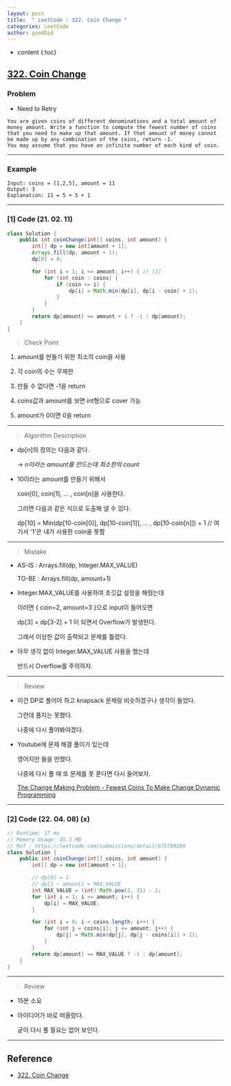```yaml
---
layout: post
title:  " LeetCode : 322. Coin Change "
categories: LeetCode
author: goodGid
---
```

* content
{:toc}

## [322. Coin Change](https://leetcode.com/problems/coin-change/)

### Problem

* Need to Retry

```
You are given coins of different denominations and a total amount of money amount. Write a function to compute the fewest number of coins that you need to make up that amount. If that amount of money cannot be made up by any combination of the coins, return -1.
You may assume that you have an infinite number of each kind of coin.
```





---

### Example

```
Input: coins = [1,2,5], amount = 11
Output: 3
Explanation: 11 = 5 + 5 + 1
```

---

### [1] Code (21. 02. 11)

``` java
class Solution {
    public int coinChange(int[] coins, int amount) {
        int[] dp = new int[amount + 1];
        Arrays.fill(dp, amount + 1);
        dp[0] = 0;

        for (int i = 1; i <= amount; i++) { // [1]
            for (int coin : coins) {
                if (coin <= i) {
                    dp[i] = Math.min(dp[i], dp[i - coin] + 1);
                }
            }
        }
        return dp[amount] == amount + 1 ? -1 : dp[amount];
    }
}
```

> Check Point

1. amount를 만들기 위한 최소의 coin을 사용

2. 각 coin의 수는 무제한

3. 만들 수 없다면 -1을 return

4. coins값과 amount를 보면 int형으로 cover 가능

5. amount가 0이면 0을 return

---

> Algorithm Description

* dp[n]의 정의는 다음과 같다.

  -> *n이라는 amount를 만드는데 최소한의 count*

* 10이라는 amount를 만들기 위해서 

  coin[0], coin[1], ... , coin[n]을 사용한다.

  그러면 다음과 같은 식으로 도출해 낼 수 있다.
  
  dp[10] = Min(dp[10-coin[0]], dp[10-coin[1]], ... , dp[10-coin[n]]) + 1 // 여기서 '1'은 내가 사용한 coin을 뜻함

---

> Mistake

* AS-IS : Arrays.fill(dp, Integer.MAX_VALUE)

  TO-BE : Arrays.fill(dp, amount+1)

* Integer.MAX_VALUE를 사용하여 초깃값 설정을 해줬는데

  이러면 { coin=2, amount=3 }으로 input이 들어오면

  dp[3] = dp[3-2] + 1 이 되면서 Overflow가 발생한다.

  그래서 이상한 값이 출력되고 문제를 틀렸다.

* 아무 생각 없이 Integer.MAX_VALUE 사용을 했는데

  반드시 Overflow를 주의하자.


---

> Review

* 이건 DP로 풀어야 하고 knapsack 문제랑 비슷하겠구나 생각이 들었다.

  그런데 풀지는 못했다. 

  나중에 다시 풀어봐야겠다.

* Youtube에 문제 해결 풀이가 있는데 

  영어지만 들을 만했다. 
  
  나중에 다시 풀 때 또 문제를 못 푼다면 다시 들어보자.
  
  [The Change Making Problem - Fewest Coins To Make Change Dynamic Programming](https://www.youtube.com/watch?v=jgiZlGzXMBw)


---

### [2] Code (22. 04. 08) (x)

``` java
// Runtime: 17 ms
// Memory Usage: 45.3 MB
// Ref : https://leetcode.com/submissions/detail/675789289
class Solution {
    public int coinChange(int[] coins, int amount) {
        int[] dp = new int[amount + 1];

        // dp[0] = 1
        // dp[1 ~ amount] = MAX_VALUE
        int MAX_VALUE = (int) Math.pow(2, 31) - 1;
        for (int i = 1; i <= amount; i++) {
            dp[i] = MAX_VALUE;
        }

        for (int i = 0; i < coins.length; i++) {
            for (int j = coins[i]; j <= amount; j++) {
                dp[j] = Math.min(dp[j], dp[j - coins[i]] + 1);
            }
        }
        return dp[amount] == MAX_VALUE ? -1 : dp[amount];
    }
}
```

---

> Review

* 15분 소요

* 아이디어가 바로 떠올랐다. 

  굳이 다시 풀 필요는 없어 보인다.

---

## Reference

* [322. Coin Change](https://leetcode.com/problems/coin-change/)